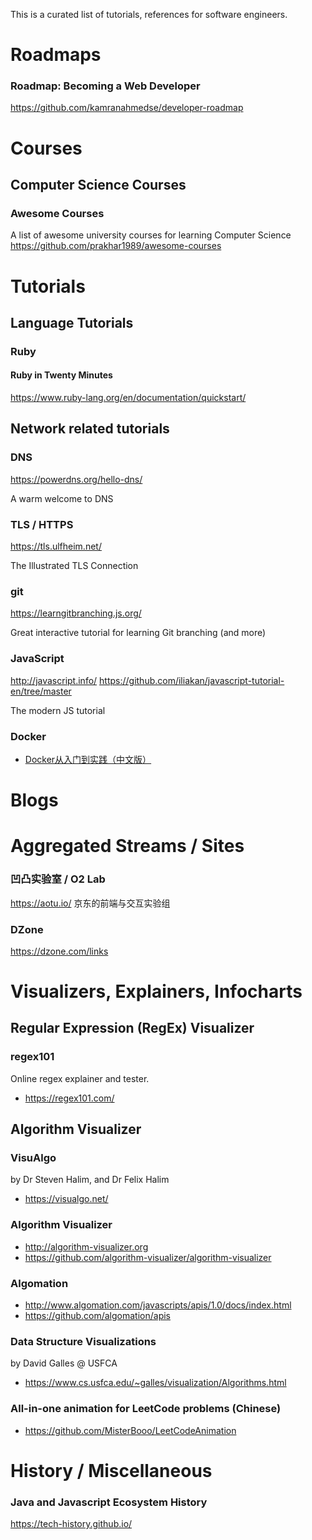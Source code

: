 This is a curated list of tutorials, references for software engineers. 

# Roadmaps

### Roadmap: Becoming a Web Developer  
https://github.com/kamranahmedse/developer-roadmap


# Courses

## Computer Science Courses
### Awesome Courses
A list of awesome university courses for learning Computer Science
https://github.com/prakhar1989/awesome-courses

# Tutorials

## Language Tutorials

### Ruby
#### Ruby in Twenty Minutes
https://www.ruby-lang.org/en/documentation/quickstart/

## Network related tutorials
### DNS

https://powerdns.org/hello-dns/

A warm welcome to DNS


### TLS / HTTPS

https://tls.ulfheim.net/

The Illustrated TLS Connection


### git

https://learngitbranching.js.org/

Great interactive tutorial for learning Git branching (and more) 

### JavaScript

http://javascript.info/
https://github.com/iliakan/javascript-tutorial-en/tree/master

The modern JS tutorial

### Docker
* [Docker从入门到实践（中文版）](https://www.yuque.com/grasilife/docker)

# Blogs

# Aggregated Streams / Sites

### 凹凸实验室 / O2 Lab 
https://aotu.io/
京东的前端与交互实验组

### DZone
https://dzone.com/links


# Visualizers, Explainers, Infocharts

## Regular Expression (RegEx) Visualizer
### regex101
Online regex explainer and tester.
* https://regex101.com/

## Algorithm Visualizer 

### VisuAlgo
by Dr Steven Halim, and Dr Felix Halim
* https://visualgo.net/

### Algorithm Visualizer
* http://algorithm-visualizer.org
* https://github.com/algorithm-visualizer/algorithm-visualizer

### Algomation
* http://www.algomation.com/javascripts/apis/1.0/docs/index.html
* https://github.com/algomation/apis

### Data Structure Visualizations
by David Galles  @ USFCA
* https://www.cs.usfca.edu/~galles/visualization/Algorithms.html

### All-in-one animation for LeetCode problems (Chinese)  
* https://github.com/MisterBooo/LeetCodeAnimation


# History / Miscellaneous

### Java and Javascript Ecosystem History 
https://tech-history.github.io/
